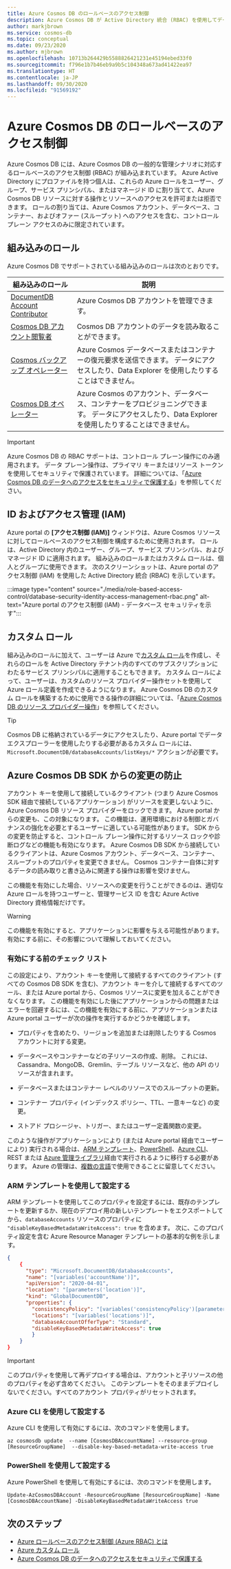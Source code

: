 ```yaml
---
title: Azure Cosmos DB のロールベースのアクセス制御
description: Azure Cosmos DB が Active Directory 統合 (RBAC) を使用してデータベース保護を提供する方法について説明します。
author: markjbrown
ms.service: cosmos-db
ms.topic: conceptual
ms.date: 09/23/2020
ms.author: mjbrown
ms.openlocfilehash: 10713b264429b5588826421231e45194ebed33f0
ms.sourcegitcommit: f796e1b7b46eb9a9b5c104348a673ad41422ea97
ms.translationtype: HT
ms.contentlocale: ja-JP
ms.lasthandoff: 09/30/2020
ms.locfileid: "91569192"
---
```

# <a name="role-based-access-control-in-azure-cosmos-db"></a>Azure Cosmos DB のロールベースのアクセス制御

Azure Cosmos DB には、Azure Cosmos DB の一般的な管理シナリオに対応するロールベースのアクセス制御 (RBAC) が組み込まれています。 Azure Active Directory にプロファイルを持つ個人は、これらの Azure ロールをユーザー、グループ、サービス プリンシパル、またはマネージド ID に割り当てて、Azure Cosmos DB リソースに対する操作とリソースへのアクセスを許可または拒否できます。 ロールの割り当ては、Azure Cosmos アカウント、データベース、コンテナー、およびオファー (スループット) へのアクセスを含む、コントロールプレーン アクセスのみに限定されています。

## <a name="built-in-roles"></a>組み込みのロール

Azure Cosmos DB でサポートされている組み込みのロールは次のとおりです。

|**組み込みのロール**  |**説明**  |
|---------|---------|
|[DocumentDB Account Contributor](../role-based-access-control/built-in-roles.md#documentdb-account-contributor)|Azure Cosmos DB アカウントを管理できます。|
|[Cosmos DB アカウント閲覧者](../role-based-access-control/built-in-roles.md#cosmos-db-account-reader-role)|Cosmos DB アカウントのデータを読み取ることができます。|
|[Cosmos バックアップ オペレーター](../role-based-access-control/built-in-roles.md#cosmosbackupoperator)|Azure Cosmos データベースまたはコンテナーの復元要求を送信できます。 データにアクセスしたり、Data Explorer を使用したりすることはできません。|
|[Cosmos DB オペレーター](../role-based-access-control/built-in-roles.md#cosmos-db-operator)|Azure Cosmos のアカウント、データベース、コンテナーをプロビジョニングできます。 データにアクセスしたり、Data Explorer を使用したりすることはできません。|

> [!IMPORTANT]
> Azure Cosmos DB の RBAC サポートは、コントロール プレーン操作にのみ適用されます。 データ プレーン操作は、プライマリ キーまたはリソース トークンを使用してセキュリティで保護されています。 詳細については、「[Azure Cosmos DB のデータへのアクセスをセキュリティで保護する](secure-access-to-data.md)」を参照してください。

## <a name="identity-and-access-management-iam"></a>ID およびアクセス管理 (IAM)

Azure portal の **[アクセス制御 (IAM)]** ウィンドウは、Azure Cosmos リソースに対してロールベースのアクセス制御を構成するために使用されます。 ロールは、Active Directory 内のユーザー、グループ、サービス プリンシパル、およびマネージド ID に適用されます。 組み込みのロールまたはカスタム ロールは、個人とグループに使用できます。 次のスクリーンショットは、Azure portal のアクセス制御 (IAM) を使用した Active Directory 統合 (RBAC) を示しています。

:::image type="content" source="./media/role-based-access-control/database-security-identity-access-management-rbac.png" alt-text="Azure portal のアクセス制御 (IAM) - データベース セキュリティを示す":::

## <a name="custom-roles"></a>カスタム ロール

組み込みのロールに加えて、ユーザーは Azure で[カスタム ロール](../role-based-access-control/custom-roles.md)を作成し、それらのロールを Active Directory テナント内のすべてのサブスクリプションにわたるサービス プリンシパルに適用することもできます。 カスタム ロールによって、ユーザーは、カスタムのリソース プロバイダー操作セットを使用して Azure ロール定義を作成できるようになります。 Azure Cosmos DB のカスタム ロールを構築するために使用できる操作の詳細については、「[Azure Cosmos DB のリソース プロバイダー操作](../role-based-access-control/resource-provider-operations.md#microsoftdocumentdb)」を参照してください。

> [!TIP]
> Cosmos DB に格納されているデータにアクセスしたり、Azure portal でデータ エクスプローラーを使用したりする必要があるカスタム ロールには、`Microsoft.DocumentDB/databaseAccounts/listKeys/*` アクションが必要です。

## <a name="preventing-changes-from-the-azure-cosmos-db-sdks"></a><a id="prevent-sdk-changes"></a>Azure Cosmos DB SDK からの変更の防止

アカウント キーを使用して接続しているクライアント (つまり Azure Cosmos SDK 経由で接続しているアプリケーション) がリソースを変更しないように、Azure Cosmos DB リソース プロバイダーをロックできます。 Azure portal からの変更も、この対象になります。 この機能は、運用環境における制御とガバナンスの強化を必要とするユーザーに適している可能性があります。 SDK からの変更を防止すると、コントロール プレーン操作に対するリソース ロックや診断ログなどの機能も有効になります。 Azure Cosmos DB SDK から接続しているクライアントは、Azure Cosmos アカウント、データベース、コンテナー、スループットのプロパティを変更できません。 Cosmos コンテナー自体に対するデータの読み取りと書き込みに関連する操作は影響を受けません。

この機能を有効にした場合、リソースへの変更を行うことができるのは、適切な Azure ロールを持つユーザーと、管理サービス ID を含む Azure Active Directory 資格情報だけです。

> [!WARNING]
> この機能を有効にすると、アプリケーションに影響を与える可能性があります。 有効にする前に、その影響について理解しておいてください。

### <a name="check-list-before-enabling"></a>有効にする前のチェック リスト

この設定により、アカウント キーを使用して接続するすべてのクライアント (すべての Cosmos DB SDK を含む)、アカウント キーを介して接続するすべてのツール、または Azure portal から、Cosmos リソースに変更を加えることができなくなります。 この機能を有効にした後にアプリケーションからの問題またはエラーを回避するには、この機能を有効にする前に、アプリケーションまたは Azure portal ユーザーが次の操作を実行するかどうかを確認します。

- プロパティを含めたり、リージョンを追加または削除したりする Cosmos アカウントに対する変更。

- データベースやコンテナーなどの子リソースの作成、削除。 これには、Cassandra、MongoDB、Gremlin、テーブル リソースなど、他の API のリソースが含まれます。

- データベースまたはコンテナー レベルのリソースでのスループットの更新。

- コンテナー プロパティ (インデックス ポリシー、TTL、一意キーなど) の変更。

- ストアド プロシージャ、トリガー、またはユーザー定義関数の変更。

このような操作がアプリケーションにより (または Azure portal 経由でユーザーにより) 実行される場合は、[ARM テンプレート](manage-sql-with-resource-manager.md)、[PowerShell](manage-with-powershell.md)、[Azure CLI](manage-with-cli.md)、REST または [Azure 管理ライブラリ](https://github.com/Azure-Samples/cosmos-management-net)経由で実行されるように移行する必要があります。 Azure の管理は、[複数の言語](https://docs.microsoft.com/azure/?product=featured#languages-and-tools)で使用できることに留意してください。

### <a name="set-via-arm-template"></a>ARM テンプレートを使用して設定する

ARM テンプレートを使用してこのプロパティを設定するには、既存のテンプレートを更新するか、現在のデプロイ用の新しいテンプレートをエクスポートしてから、`databaseAccounts` リソースのプロパティに `"disableKeyBasedMetadataWriteAccess": true` を含めます。 次に、このプロパティ設定を含む Azure Resource Manager テンプレートの基本的な例を示します。

```json
{
    {
      "type": "Microsoft.DocumentDB/databaseAccounts",
      "name": "[variables('accountName')]",
      "apiVersion": "2020-04-01",
      "location": "[parameters('location')]",
      "kind": "GlobalDocumentDB",
      "properties": {
        "consistencyPolicy": "[variables('consistencyPolicy')[parameters('defaultConsistencyLevel')]]",
        "locations": "[variables('locations')]",
        "databaseAccountOfferType": "Standard",
        "disableKeyBasedMetadataWriteAccess": true
        }
    }
}
```

> [!IMPORTANT]
> このプロパティを使用して再デプロイする場合は、アカウントと子リソースの他のプロパティを必ず含めてください。 このテンプレートをそのままデプロイしないでください。すべてのアカウント プロパティがリセットされます。

### <a name="set-via-azure-cli"></a>Azure CLI を使用して設定する

Azure CLI を使用して有効にするには、次のコマンドを使用します。

```azurecli-interactive
az cosmosdb update  --name [CosmosDBAccountName] --resource-group [ResourceGroupName]  --disable-key-based-metadata-write-access true

```

### <a name="set-via-powershell"></a>PowerShell を使用して設定する

Azure PowerShell を使用して有効にするには、次のコマンドを使用します。

```azurepowershell-interactive
Update-AzCosmosDBAccount -ResourceGroupName [ResourceGroupName] -Name [CosmosDBAccountName] -DisableKeyBasedMetadataWriteAccess true
```

## <a name="next-steps"></a>次のステップ

- [Azure ロールベースのアクセス制御 (Azure RBAC) とは](../role-based-access-control/overview.md)
- [Azure カスタム ロール](../role-based-access-control/custom-roles.md)
- [Azure Cosmos DB のデータへのアクセスをセキュリティで保護する](../role-based-access-control/resource-provider-operations.md#microsoftdocumentdb)
